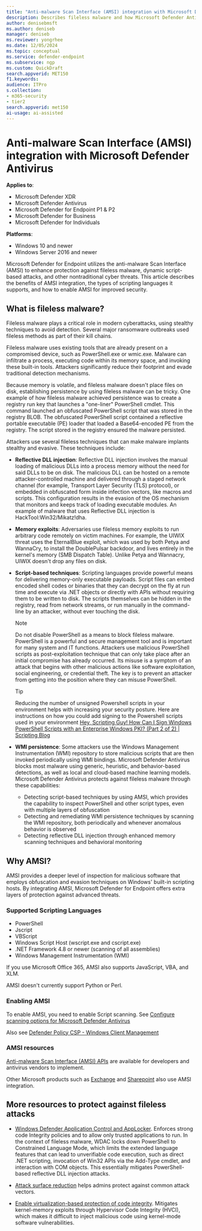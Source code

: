 ```yaml
---
title: "Anti-malware Scan Interface (AMSI) integration with Microsoft Defender Antivirus"
description: Describes fileless malware and how Microsoft Defender Antivirus uses AMSI to protect against hidden threats.
author: denisebmsft
ms.author: deniseb
manager: deniseb
ms.reviewer: yongrhee
ms.date: 12/05/2024
ms.topic: conceptual
ms.service: defender-endpoint
ms.subservice: ngp
ms.custom: QuickDraft
search.appverid: MET150
f1.keywords:
audience: ITPro
s.collection: 
- m365-security
- tier2
search.appverid: met150
ai-usage: ai-assisted
---
```


# Anti-malware Scan Interface (AMSI) integration with Microsoft Defender Antivirus

**Applies to**:

- Microsoft Defender XDR
- Microsoft Defender Antivirus
- Microsoft Defender for Endpoint P1 & P2
- Microsoft Defender for Business
- Microsoft Defender for Individuals

**Platforms**:

- Windows 10 and newer
- Windows Server 2016 and newer

Microsoft Defender for Endpoint utilizes the anti-malware Scan Interface (AMSI) to enhance protection against fileless malware, dynamic script-based attacks, and other nontraditional cyber threats. This article describes the benefits of AMSI integration, the types of scripting languages it supports, and how to enable AMSI for improved security.

## What is fileless malware?

Fileless malware plays a critical role in modern cyberattacks, using stealthy techniques to avoid detection. Several major ransomware outbreaks used fileless methods as part of their kill chains.

Fileless malware uses existing tools that are already present on a compromised device, such as PowerShell.exe or wmic.exe. Malware can infiltrate a process, executing code within its memory space, and invoking these built-in tools. Attackers significantly reduce their footprint and evade traditional detection mechanisms.

Because memory is volatile, and fileless malware doesn't place files on disk, establishing persistence by using fileless malware can be tricky. One example of how fileless malware achieved persistence was to create a registry run key that launches a "one-liner" PowerShell cmdlet. This command launched an obfuscated PowerShell script that was stored in the registry BLOB. The obfuscated PowerShell script contained a reflective portable executable (PE) loader that loaded a Base64-encoded PE from the registry. The script stored in the registry ensured the malware persisted.

Attackers use several fileless techniques that can make malware implants stealthy and evasive. These techniques include:

- **Reflective DLL injection**: Reflective DLL injection involves the manual loading of malicious DLLs into a process memory without the need for said DLLs to be on disk. The malicious DLL can be hosted on a remote attacker-controlled machine and delivered through a staged network channel (for example, Transport Layer Security (TLS) protocol), or embedded in obfuscated form inside infection vectors, like macros and scripts. This configuration results in the evasion of the OS mechanism that monitors and keeps track of loading executable modules. An example of malware that uses Reflective DLL injection is HackTool:Win32/Mikatz!dha.

- **Memory exploits**: Adversaries use fileless memory exploits to run arbitrary code remotely on victim machines. For example, the UIWIX threat uses the EternalBlue exploit, which was used by both Petya and WannaCry, to install the DoublePulsar backdoor, and lives entirely in the kernel's memory (SMB Dispatch Table). Unlike Petya and Wannacry, UIWIX doesn't drop any files on disk.

- **Script-based techniques**: Scripting languages provide powerful means for delivering memory-only executable payloads. Script files can embed encoded shell codes or binaries that they can decrypt on the fly at run time and execute via .NET objects or directly with APIs without requiring them to be written to disk. The scripts themselves can be hidden in the registry, read from network streams, or run manually in the command-line by an attacker, without ever touching the disk.

   > [!NOTE]
   > Do not disable PowerShell as a means to block fileless malware. PowerShell is a powerful and secure management tool and is important for many system and IT functions. Attackers use malicious PowerShell scripts as post-exploitation technique that can only take place after an initial compromise has already occurred. Its misuse is a symptom of an attack that begins with other malicious actions like software exploitation, social engineering, or credential theft. The key is to prevent an attacker from getting into the position where they can misuse PowerShell.

   > [!TIP]
   > Reducing the number of unsigned Powershell scripts in your environment helps with increasing your security posture.
   > Here are instructions on how you could add signing to the Powershell scripts used in your environment
   > [Hey, Scripting Guy! How Can I Sign Windows PowerShell Scripts with an Enterprise Windows PKI? (Part 2 of 2) | Scripting Blog](https://devblogs.microsoft.com/scripting/hey-scripting-guy-how-can-i-sign-windows-powershell-scripts-with-an-enterprise-windows-pki-part-2-of-2/)

- **WMI persistence**: Some attackers use the Windows Management Instrumentation (WMI) repository to store malicious scripts that are then invoked periodically using WMI bindings.
Microsoft Defender Antivirus blocks most malware using generic, heuristic, and behavior-based detections, as well as local and cloud-based machine learning models. Microsoft Defender Antivirus protects against fileless malware through these capabilities:

   - Detecting script-based techniques by using AMSI, which provides the capability to inspect PowerShell and other script types, even with multiple layers of obfuscation
   - Detecting and remediating WMI persistence techniques by scanning the WMI repository, both periodically and whenever anomalous behavior is observed
   - Detecting reflective DLL injection through enhanced memory scanning techniques and behavioral monitoring

## Why AMSI?

AMSI provides a deeper level of inspection for malicious software that employs obfuscation and evasion techniques on Windows' built-in scripting hosts. By integrating AMSI, Microsoft Defender for Endpoint offers extra layers of protection against advanced threats.

### Supported Scripting Languages

- PowerShell
- Jscript
- VBScript
- Windows Script Host (wscript.exe and cscript.exe)
- .NET Framework 4.8 or newer (scanning of all assemblies)
- Windows Management Instrumentation (WMI)

If you use Microsoft Office 365, AMSI also supports JavaScript, VBA, and XLM.

AMSI doesn't currently support Python or Perl.

### Enabling AMSI

To enable AMSI, you need to enable Script scanning. See [Configure scanning options for Microsoft Defender Antivirus](configure-advanced-scan-types-microsoft-defender-antivirus.md)

Also see [Defender Policy CSP - Windows Client Management](/windows/client-management/mdm/policy-csp-defender)

### AMSI resources

[Anti-malware Scan Interface (AMSI) APIs](/windows/win32/amsi/antimalware-scan-interface-portal) are available for developers and antivirus vendors to implement.

Other Microsoft products such as [Exchange](https://techcommunity.microsoft.com/t5/exchange-team-blog/more-about-amsi-integration-with-exchange-server/ba-p/2572371) and [Sharepoint](https://techcommunity.microsoft.com/t5/microsoft-sharepoint-blog/cyberattack-protection-by-default-and-other-enhancements-to/ba-p/3925641) also use AMSI
integration.

## More resources to protect against fileless attacks

- [Windows Defender Application Control and AppLocker](/windows/security/application-security/application-control/windows-defender-application-control/wdac-and-applocker-overview). Enforces strong code Integrity policies and to allow only trusted applications to run. In the context of fileless malware, WDAC locks down PowerShell to Constrained Language Mode, which limits the extended language features that can lead to unverifiable code execution, such as direct .NET scripting, invocation of Win32 APIs via the Add-Type cmdlet, and interaction with COM objects. This essentially mitigates PowerShell-based reflective DLL injection attacks.

- [Attack surface reduction](overview-attack-surface-reduction.md) helps admins protect against common attack vectors.

- [Enable virtualization-based protection of code integrity](/windows/security/hardware-security/enable-virtualization-based-protection-of-code-integrity). Mitigates kernel-memory exploits  through Hypervisor Code Integrity (HVCI), which makes it difficult to inject malicious code using kernel-mode software vulnerabilities.
